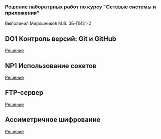 ### Решение лаборатрных работ по курсу "Сетевые системы и приложения"
Выполинил Мирошников М.В. ЗБ-ПИ21-2

## DO1 Контроль версий: Git и GitHub
[Решение](/0_git_basics/README.md)

## NP1 Использование сокетов
[Решение](/1_echo_server/README.md)

## FTP-сервер 
[Решение](/FTP-сервер)

## Ассиметричное шифрование
[Решение](/Ассиметричное_шифрование)
